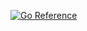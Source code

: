 [![Go Reference](https://pkg.go.dev/badge/github.com/wriverarincon/command.svg)](https://pkg.go.dev/github.com/wriverarincon/command)
